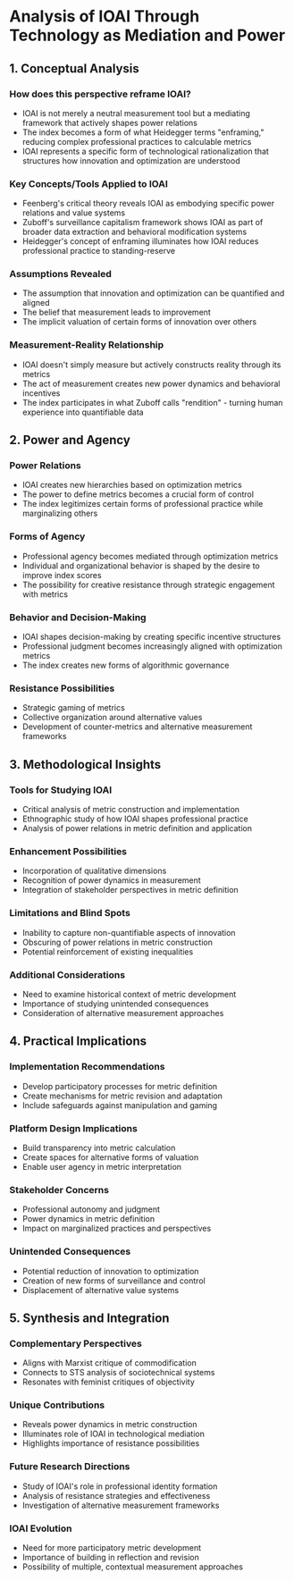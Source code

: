 # Analysis of IOAI Through Technology as Mediation and Power

## 1. Conceptual Analysis

### How does this perspective reframe IOAI?
- IOAI is not merely a neutral measurement tool but a mediating framework that actively shapes power relations
- The index becomes a form of what Heidegger terms "enframing," reducing complex professional practices to calculable metrics
- IOAI represents a specific form of technological rationalization that structures how innovation and optimization are understood

### Key Concepts/Tools Applied to IOAI
- Feenberg's critical theory reveals IOAI as embodying specific power relations and value systems
- Zuboff's surveillance capitalism framework shows IOAI as part of broader data extraction and behavioral modification systems
- Heidegger's concept of enframing illuminates how IOAI reduces professional practice to standing-reserve

### Assumptions Revealed
- The assumption that innovation and optimization can be quantified and aligned
- The belief that measurement leads to improvement
- The implicit valuation of certain forms of innovation over others

### Measurement-Reality Relationship
- IOAI doesn't simply measure but actively constructs reality through its metrics
- The act of measurement creates new power dynamics and behavioral incentives
- The index participates in what Zuboff calls "rendition" - turning human experience into quantifiable data

## 2. Power and Agency

### Power Relations
- IOAI creates new hierarchies based on optimization metrics
- The power to define metrics becomes a crucial form of control
- The index legitimizes certain forms of professional practice while marginalizing others

### Forms of Agency
- Professional agency becomes mediated through optimization metrics
- Individual and organizational behavior is shaped by the desire to improve index scores
- The possibility for creative resistance through strategic engagement with metrics

### Behavior and Decision-Making
- IOAI shapes decision-making by creating specific incentive structures
- Professional judgment becomes increasingly aligned with optimization metrics
- The index creates new forms of algorithmic governance

### Resistance Possibilities
- Strategic gaming of metrics
- Collective organization around alternative values
- Development of counter-metrics and alternative measurement frameworks

## 3. Methodological Insights

### Tools for Studying IOAI
- Critical analysis of metric construction and implementation
- Ethnographic study of how IOAI shapes professional practice
- Analysis of power relations in metric definition and application

### Enhancement Possibilities
- Incorporation of qualitative dimensions
- Recognition of power dynamics in measurement
- Integration of stakeholder perspectives in metric definition

### Limitations and Blind Spots
- Inability to capture non-quantifiable aspects of innovation
- Obscuring of power relations in metric construction
- Potential reinforcement of existing inequalities

### Additional Considerations
- Need to examine historical context of metric development
- Importance of studying unintended consequences
- Consideration of alternative measurement approaches

## 4. Practical Implications

### Implementation Recommendations
- Develop participatory processes for metric definition
- Create mechanisms for metric revision and adaptation
- Include safeguards against manipulation and gaming

### Platform Design Implications
- Build transparency into metric calculation
- Create spaces for alternative forms of valuation
- Enable user agency in metric interpretation

### Stakeholder Concerns
- Professional autonomy and judgment
- Power dynamics in metric definition
- Impact on marginalized practices and perspectives

### Unintended Consequences
- Potential reduction of innovation to optimization
- Creation of new forms of surveillance and control
- Displacement of alternative value systems

## 5. Synthesis and Integration

### Complementary Perspectives
- Aligns with Marxist critique of commodification
- Connects to STS analysis of sociotechnical systems
- Resonates with feminist critiques of objectivity

### Unique Contributions
- Reveals power dynamics in metric construction
- Illuminates role of IOAI in technological mediation
- Highlights importance of resistance possibilities

### Future Research Directions
- Study of IOAI's role in professional identity formation
- Analysis of resistance strategies and effectiveness
- Investigation of alternative measurement frameworks

### IOAI Evolution
- Need for more participatory metric development
- Importance of building in reflection and revision
- Possibility of multiple, contextual measurement approaches 